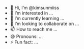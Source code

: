 - 👋 Hi, I’m @kimsunmiiss
- 👀 I’m interested in ...
- 🌱 I’m currently learning ...
- 💞️ I’m looking to collaborate on ...
- 📫 How to reach me ...
- 😄 Pronouns: ...
- ⚡ Fun fact: ...

<!---
kimsunmiiss/kimsunmiiss is a ✨ special ✨ repository because its `README.md` (this file) appears on your GitHub profile.
You can click the Preview link to take a look at your changes.
--->
